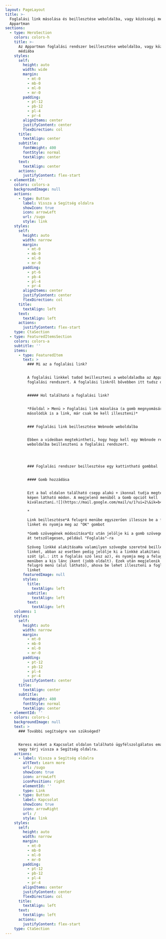 ```yaml
---
layout: PageLayout
title: >-
  Foglalási link másolása és beillesztése weboldalba, vagy közösségi médiába |
  Appartman
sections:
  - type: HeroSection
    colors: colors-h
    title: >-
      Az Appartman foglalási rendszer beillesztése weboldalba, vagy közösségi
      médiába
    styles:
      self:
        height: auto
        width: wide
        margin:
          - mt-0
          - mb-0
          - ml-0
          - mr-0
        padding:
          - pt-12
          - pb-12
          - pl-4
          - pr-4
        alignItems: center
        justifyContent: center
        flexDirection: col
      title:
        textAlign: center
      subtitle:
        fontWeight: 400
        fontStyle: normal
        textAlign: center
      text:
        textAlign: center
      actions:
        justifyContent: flex-start
  - elementId: ''
    colors: colors-a
    backgroundImage: null
    actions:
      - type: Button
        label: Vissza a Segítség oldalra
        showIcon: true
        icon: arrowLeft
        url: /sugo
        style: link
    styles:
      self:
        height: auto
        width: narrow
        margin:
          - mt-0
          - mb-0
          - ml-0
          - mr-0
        padding:
          - pt-6
          - pb-4
          - pl-4
          - pr-4
        alignItems: center
        justifyContent: center
        flexDirection: col
      title:
        textAlign: left
      text:
        textAlign: left
      actions:
        justifyContent: flex-start
    type: CtaSection
  - type: FeaturedItemsSection
    colors: colors-a
    subtitle: ''
    items:
      - type: FeaturedItem
        text: >
          ### Mi az a foglalási link?


          A foglalási linkkel tudod beilleszteni a weboldaladba az Appartman
          foglalási rendszert. A foglalási linkről bővebben itt tudsz olvasni.


          ##### Hol található a foglalási link?


          *Főoldal > Menü > Foglalási link másolása (a gomb megnyomására
          másolódik is a link, már csak be kell illeszteni)*


          ### Foglalási link beillesztése Webnode weboldalba


          Ebben a videóban megtekintheti, hogy hogy kell egy Webnode rendszerű
          weboldalba beilleszteni a foglalási rendszert. 




          ### Foglalási rendszer beillesztése egy kattintható gombbal


          #### Gomb hozzádása


          Ezt a bal oldalon található csepp alakú + ikonnal tudja megtenni a
          képen látható módon. A megjelenő menüből a Gomb opciót kell
          kiválasztani.![](https://mail.google.com/mail/u/1?ui=2\&ik=b4e2fd4e0c\&attid=0.2\&permmsgid=msg-a:r-5320695910440220799\&th=17ff92700e81ce02\&view=fimg\&fur=ip\&sz=s0-l75-ft\&attbid=ANGjdJ8vsMXxfzYz6Pk582G4dLTujpi\_302vl-F9L9-IQl4q-VHMPe6OyHFyn6oY2EteYSjccgE9D7xzJtVMDoPCbpZBNJAMa2C753LnRp-VmmFuQVfDwxIWdJsk04E\&disp=emb\&realattid=ii_l1lyc2xv1)

          *

          Link beillesztése*A felugró menübe egyszerűen illessze be a foglalási
          linket és nyomja meg az "OK" gombot

          *Gomb szövegének módosítása*Ez után jelölje ki a gomb szövegét és írja
          át tetszőlegesen, például "Foglalás"-ra

          Szöveg linkké alakításaHa valamilyen szövegbe szeretné beilleszteni a
          linket, abban az esetben pedig jelölje ki a linkké alakítani kívánt
          szót (pl.: itt a foglalás szó lesz az), és nyomja meg a felugró
          menüben a kis lánc ikont (jobb oldalt). Ezek után megjelenik egy másik
          felugró menü (alul látható), ahova be lehet illeszteni a foglalási
          linket
        featuredImage: null
        styles:
          title:
            textAlign: left
          subtitle:
            textAlign: left
          text:
            textAlign: left
    columns: 1
    styles:
      self:
        height: auto
        width: narrow
        margin:
          - mt-0
          - mb-0
          - ml-0
          - mr-0
        padding:
          - pt-12
          - pb-12
          - pl-4
          - pr-4
        justifyContent: center
      title:
        textAlign: center
      subtitle:
        fontWeight: 400
        fontStyle: normal
        textAlign: center
  - elementId: ''
    colors: colors-i
    backgroundImage: null
    text: >
      ### További segítségre van szükséged?


      Keress minket a Kapcsolat oldalon található ügyfélszolgálatos email címen,
      vagy térj vissza a Segítség oldalra.
    actions:
      - label: Vissza a Segítség oldalra
        altText: Learn more
        url: /sugo
        showIcon: true
        icon: arrowLeft
        iconPosition: right
        elementId: ''
        type: Link
      - type: Button
        label: Kapcsolat
        showIcon: true
        icon: arrowRight
        url: /
        style: link
    styles:
      self:
        height: auto
        width: narrow
        margin:
          - mt-0
          - mb-0
          - ml-0
          - mr-0
        padding:
          - pt-12
          - pb-12
          - pl-4
          - pr-4
        alignItems: center
        justifyContent: center
        flexDirection: col
      title:
        textAlign: left
      text:
        textAlign: left
      actions:
        justifyContent: flex-start
    type: CtaSection
---
```

